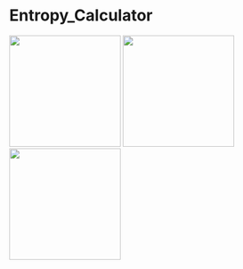 # Entropy_Calculator
<p>
  <img src="http://cs5-1.4pda.to/9773776/IoHa2SAazNo.jpg?s=007b830ac313f7515c0412c000000000eca74cadbc9e4c3bd46121a8427b7948" width="200"/>
  <img src="http://cs5-2.4pda.to/9773771/EZAxLgc0gb4.jpg?s=007b830ac313f7515c0412bf000000005c97bf480b5b07e496b3e945dc51f954" width="200"/>
  <img src="http://cs5-2.4pda.to/9773769/7cZSNufvMCQ.jpg?s=007b830ac313f7515c0412bb00000000dc63e82b2e30a15ff4e807878812bb6f" width="200"/>
</p>
